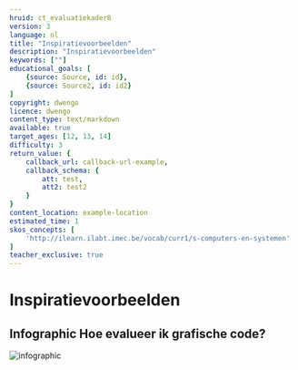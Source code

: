 ```yaml
---
hruid: ct_evaluatiekader8
version: 3
language: nl
title: "Inspiratievoorbeelden"
description: "Inspiratievoorbeelden"
keywords: [""]
educational_goals: [
    {source: Source, id: id}, 
    {source: Source2, id: id2}
]
copyright: dwengo
licence: dwengo
content_type: text/markdown
available: true
target_ages: [12, 13, 14]
difficulty: 3
return_value: {
    callback_url: callback-url-example,
    callback_schema: {
        att: test,
        att2: test2
    }
}
content_location: example-location
estimated_time: 1
skos_concepts: [
    'http://ilearn.ilabt.imec.be/vocab/curr1/s-computers-en-systemen'
]
teacher_exclusive: true
---
```


# Inspiratievoorbeelden



## Infographic Hoe evalueer ik grafische code?

![infographic](https://github.com/dwengovzw/learning_content/assets/48352335/3d33c7d2-9ae6-4cd4-ba07-01532e64c5e7)
